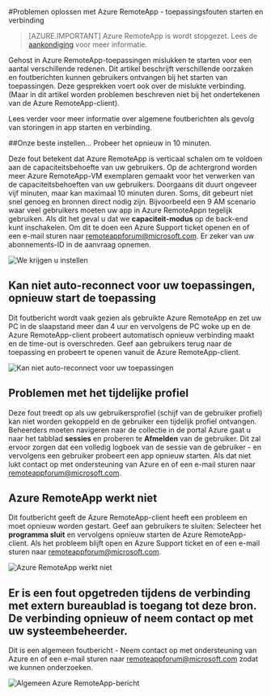 <properties 
    pageTitle="Azure RemoteApp-probleemoplossing - toepassingsfouten starten en verbinding | Microsoft Azure" 
    description="Informatie over het oplossen van problemen met starten en verbinding te maken met toepassingen in Azure RemoteApp." 
    services="remoteapp" 
    documentationCenter="" 
    authors="ericorman" 
    manager="mbaldwin" />

<tags 
    ms.service="remoteapp" 
    ms.workload="compute" 
    ms.tgt_pltfrm="na" 
    ms.devlang="na" 
    ms.topic="article" 
    ms.date="08/15/2016" 
    ms.author="elizapo" />



#<a name="troubleshoot-azure-remoteapp---application-launch-and-connection-failures"></a>Problemen oplossen met Azure RemoteApp - toepassingsfouten starten en verbinding 

> [AZURE.IMPORTANT]
> Azure RemoteApp is wordt stopgezet. Lees de [aankondiging](https://go.microsoft.com/fwlink/?linkid=821148) voor meer informatie.

Gehost in Azure RemoteApp-toepassingen mislukken te starten voor een aantal verschillende redenen. Dit artikel beschrijft verschillende oorzaken en foutberichten kunnen gebruikers ontvangen bij het starten van toepassingen. Deze gesprekken voert ook over de mislukte verbinding. (Maar in dit artikel worden problemen beschreven niet bij het ondertekenen van de Azure RemoteApp-client).  

Lees verder voor meer informatie over algemene foutberichten als gevolg van storingen in app starten en verbinding.

##<a name="were-getting-you-set-up-try-again-in-10-minutes"></a>Onze beste instellen... Probeer het opnieuw in 10 minuten.

Deze fout betekent dat Azure RemoteApp is verticaal schalen om te voldoen aan de capaciteitsbehoefte van uw gebruikers. Op de achtergrond worden meer Azure RemoteApp-VM exemplaren gemaakt voor het verwerken van de capaciteitsbehoeften van uw gebruikers. Doorgaans dit duurt ongeveer vijf minuten, maar kan maximaal 10 minuten duren. Soms, dit gebeurt niet snel genoeg en bronnen direct nodig zijn. Bijvoorbeeld een 9 AM scenario waar veel gebruikers moeten uw app in Azure RemoteAppn tegelijk gebruiken. Als dit het geval u dat we **capaciteit-modus** op de back-end kunt inschakelen. Om dit te doen een Azure Support ticket openen en of een e-mail sturen naar [remoteappforum@microsoft.com](mailto:remoteappforum@microsoft.com). Er zeker van uw abonnements-ID in de aanvraag opnemen.  

![We krijgen u instellen](./media/remoteapp-apptrouble/ra-apptrouble1.png)

## <a name="could-not-auto-reconnect-to-your-applications-please-re-launch-your-application"></a>Kan niet auto-reconnect voor uw toepassingen, opnieuw start de toepassing  

Dit foutbericht wordt vaak gezien als gebruikte Azure RemoteApp en zet uw PC in de slaapstand meer dan 4 uur en vervolgens de PC woke up en de Azure RemoteApp-client probeert automatisch opnieuw verbinding maakt en de time-out is overschreden.  Geef aan gebruikers terug naar de toepassing en probeert te openen vanuit de Azure RemoteApp-client.

![Kan niet auto-reconnect voor uw toepassingen](./media/remoteapp-apptrouble/ra-apptrouble2.png) 

## <a name="problems-with-the-temp-profile"></a>Problemen met het tijdelijke profiel 

Deze fout treedt op als uw gebruikersprofiel (schijf van de gebruiker profiel) kan niet worden gekoppeld en de gebruiker een tijdelijk profiel ontvangen.  Beheerders moeten navigeren naar de collectie in de portal Azure gaat u naar het tabblad **sessies** en proberen te **Afmelden** van de gebruiker. Dit zal ervoor zorgen dat een volledig logboek van de sessie van de gebruiker - en vervolgens een gebruiker probeert een app opnieuw starten. Als dat niet lukt contact op met ondersteuning van Azure en of een e-mail sturen naar [remoteappforum@microsoft.com](mailto:remoteappforum@microsoft.com).

## <a name="azure-remoteapp-has-stopped-working"></a>Azure RemoteApp werkt niet

Dit foutbericht geeft de Azure RemoteApp-client heeft een probleem en moet opnieuw worden gestart. Geef aan gebruikers te sluiten: Selecteer het **programma sluit** en vervolgens opnieuw starten de Azure RemoteApp-client.  Als het probleem blijft open en Azure Support ticket en of een e-mail sturen naar [remoteappforum@microsoft.com](mailto:remoteappforum@microsoft.com).

![Azure RemoteApp werkt niet](./media/remoteapp-apptrouble/ra-apptrouble3.png)  

## <a name="an-error-occurred-while-remote-desktop-connection-was-accessing-this-resource-retry-the-connection-or-contact-your-system-administrator"></a>Er is een fout opgetreden tijdens de verbinding met extern bureaublad is toegang tot deze bron. De verbinding opnieuw of neem contact op met uw systeembeheerder.

Dit is een algemeen foutbericht - Neem contact op met ondersteuning van Azure en of een e-mail sturen naar [remoteappforum@microsoft.com](mailto:remoteappforum@microsoft.com) zodat we kunnen onderzoeken. 

![Algemeen Azure RemoteApp-bericht](./media/remoteapp-apptrouble/ra-apptrouble4.png) 